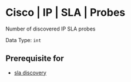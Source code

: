 # Cisco | IP | SLA | Probes

Number of discovered IP SLA probes

Data Type: `int`

## Prerequisite for

 - [sla discovery](../../../../admin/reference/discovery/box/sla.md)
